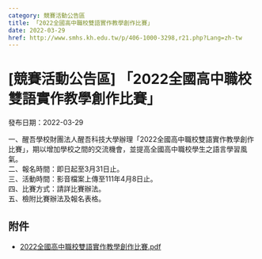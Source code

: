```yaml
---
category: 競賽活動公告區
title: 「2022全國高中職校雙語實作教學創作比賽」
date: 2022-03-29
href: http://www.smhs.kh.edu.tw/p/406-1000-3298,r21.php?Lang=zh-tw
---
```


# [競賽活動公告區] 「2022全國高中職校雙語實作教學創作比賽」

發布日期：2022-03-29

一、醒吾學校財團法人醒吾科技大學辦理「2022全國高中職校雙語實作教學創作比賽」，期以增加學校之間的交流機會，並提高全國高中職校學生之語言學習風氣。  
二、報名時間：即日起至3月31日止。  
三、活動時間：影音檔案上傳至111年4月8日止。  
四、比賽方式：請詳比賽辦法。  
五、檢附比賽辦法及報名表格。

## 附件

- [2022全國高中職校雙語實作教學創作比賽.pdf](https://www.smhs.kh.edu.tw/var/file/0/1000/attach/0/pta_3061_2337722_49110.pdf)
